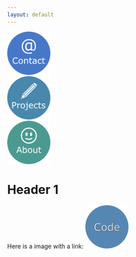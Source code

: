 ```yaml
---
layout: default
---
```


<div class="center">
<div class="row">
  <div class="column">
    <a href="https://azhb.github.io/contact/"> <img src="websiteContact.png" alt="Snow" width="100" height="100"> </a>
  </div>
  <div class="column">
    <a href="https://azhb.github.io/projects/"> <img src="websiteProjects.png" alt="Forest" width="100" height="100"> </a>
  </div>
  <div class="column">
    <a href="https://azhb.github.io/about/"> <img src="websiteAbout.png" alt="Mountains" width="100" height="100"> </a>
  </div>
</div>
</div>



Header 1
===============



Here is a image with a link: <a href="https://azhb.github.io/test/">
<img border="0" alt="" src="test1.png" width="100" height="100">
</a>

